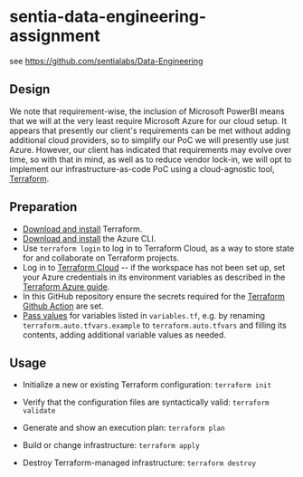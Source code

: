 # sentia-data-engineering-assignment
see https://github.com/sentialabs/Data-Engineering

## Design

We note that requirement-wise, the inclusion of Microsoft PowerBI means that
we will at the very least require Microsoft Azure for our cloud setup.
It appears that presently our client's requirements
can be met without adding additional cloud providers,
so to simplify our PoC we will presently use just Azure.
However, our client has indicated that requirements may evolve over time,
so with that in mind, as well as to reduce vendor lock-in,
we will opt to implement our infrastructure-as-code PoC
using a cloud-agnostic tool, [Terraform](https://www.terraform.io/).

## Preparation

- [Download and install](https://www.terraform.io/downloads.html) Terraform.
- [Download and install](https://docs.microsoft.com/en-us/cli/azure/install-azure-cli) the Azure CLI.
- Use `terraform login` to log in to Terraform Cloud,
as a way to store state for and collaborate on Terraform projects.
- Log in to [Terraform Cloud](https://app.terraform.io/) --
if the workspace has not been set up,
set your Azure credentials in its environment variables as described in the
[Terraform Azure guide](https://learn.hashicorp.com/tutorials/terraform/azure-remote?in=terraform/azure-get-started#configure-a-service-principal).
- In this GitHub repository ensure the secrets required for the [Terraform Github Action](https://github.com/marketplace/actions/hashicorp-setup-terraform) are set.
- [Pass values](https://www.terraform.io/docs/language/values/variables.html#assigning-values-to-root-module-variables) for variables listed in `variables.tf`, e.g. by renaming `terraform.auto.tfvars.example` to `terraform.auto.tfvars` and filling its contents, adding additional variable values as needed.

## Usage

- Initialize a new or existing Terraform configuration:
  `terraform init`

- Verify that the configuration files are syntactically valid:
  `terraform validate`

- Generate and show an execution plan:
  `terraform plan`

- Build or change infrastructure:
  `terraform apply`

- Destroy Terraform-managed infrastructure:
  `terraform destroy`
